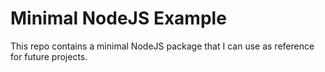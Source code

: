 # Minimal NodeJS Example

This repo contains a minimal NodeJS package that I can use as reference for
future projects.
